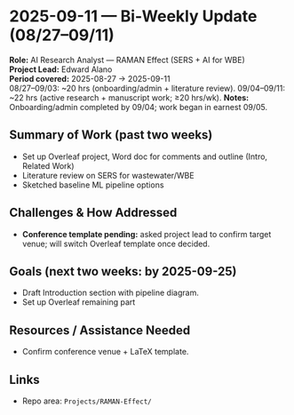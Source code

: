# 2025-09-11 — Bi-Weekly Update (08/27–09/11)

**Role:** AI Research Analyst — RAMAN Effect (SERS + AI for WBE)  
**Project Lead:** Edward Alano  
**Period covered:** 2025-08-27 → 2025-09-11  
08/27–09/03: ~20 hrs (onboarding/admin + literature review).
09/04–09/11: ~22 hrs (active research + manuscript work; ≥20 hrs/wk).
**Notes:** Onboarding/admin completed by 09/04; work began in earnest 09/05.

## Summary of Work (past two weeks)
- Set up Overleaf project, Word doc for comments and outline (Intro, Related Work)
- Literature review on SERS for wastewater/WBE
- Sketched baseline ML pipeline options

## Challenges & How Addressed
- **Conference template pending:** asked project lead to confirm target venue; will switch Overleaf template once decided.

## Goals (next two weeks: by 2025-09-25)
- Draft Introduction section with pipeline diagram.
- Set up Overleaf remaining part

## Resources / Assistance Needed
- Confirm conference venue + LaTeX template.

## Links
- Repo area: `Projects/RAMAN-Effect/`


